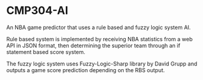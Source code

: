 # CMP304-AI

An NBA game predictor that uses a rule based and fuzzy logic system AI.

Rule based system is implemented by receiving NBA statistics from a web API in JSON format, then determining the superior team through an if statement based score system.

The fuzzy logic system uses Fuzzy-Logic-Sharp library by David Grupp and outputs a game score prediction depending on the RBS output.

